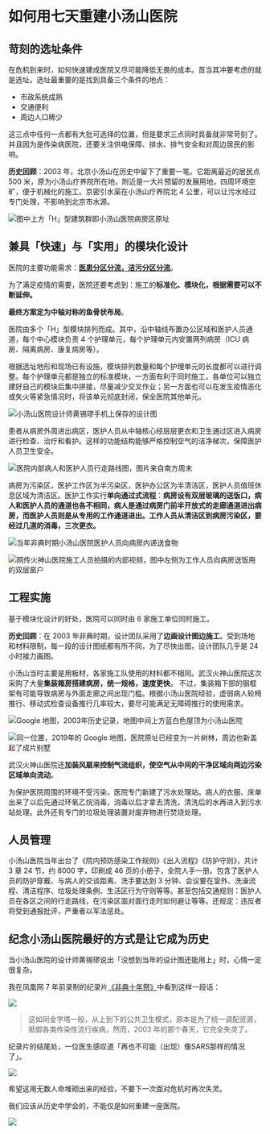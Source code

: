 # 如何用七天重建小汤山医院




## 苛刻的选址条件

在危机到来时，如何快速建成医院又尽可能降低无畏的成本。首当其冲要考虑的就是选址。选址最重要的是找到具备三个条件的地点：

- 市政系统成熟
- 交通便利
- 周边人口稀少

这三点中任何一点都有大批可选择的位置，但是要求三点同时具备就非常苛刻了。并且因为是传染病医院，还要关注供电保障、排水、排气安全和对周边居民的影响。

**历史回顾**：2003 年，北京小汤山在历史中留下了重要一笔。它距离最近的居民点 500 米，原为小汤山疗养院所在地，附近是一大片预留的发展用地，四周环境空旷，便于机械化的施工。京密引水渠在小汤山疗养院北 4 公里，可以让污水经过专门处理，不影响到北京市水源。

![图中上方「H」型建筑群即小汤山医院病房区原址](https://tva1.sinaimg.cn/large/006tNbRwly1gbltk2mw5vj30u00kjjuu.jpg)

## 兼具「快速」与「实用」的模块化设计

医院的主要功能需求：**[医患分区分流，洁污分区分流](https://mp.weixin.qq.com/s/1n-xp71p0D8odkuZhIvfTg)**。

为了满足疫情的需要，医院还要考虑到：施工的**标准化、模块化，根据需要可以不断延伸。**

**最终方案定为中轴对称的鱼骨状布局**。

医院由多个「H」型模块排列而成。其中，沿中轴线布置办公区域和医护人员通道，每个中心模块负责 4 个护理单元，每个护理单元内安置两列病房（ICU 病房、隔离病房、康复病房等）。

根据选址地形和现场已有设施，模块排列数量和每个护理单元的长度都可以进行调整。每个护理单元都是独立的标准模块，一方面有利于同时施工，各单位可以独立建好自己的模块后集中拼接，尽量减少交叉作业；另一方面也可以在发生疫情恶化或失火等紧急情况时，将该单元彻底封闭，保全医院其他单元。

![小汤山医院设计师黄锡璆手机上保存的设计图](https://tva1.sinaimg.cn/large/006tNbRwly1gbltl8a0frj30u00irtcg.jpg)

患者从病房外周进出病区，医护人员从中轴核心经层层更衣和卫生通过区进入病房进行检查、治疗和看护。这样的功能结构能够严格控制空气的洁净梯次，保障医护人员卫生安全。

![医院内部病人和医护人员行走路线图，图片来自南方周末](https://tva1.sinaimg.cn/large/006tNbRwly1gbltp000lbj30u00lmtdu.jpg)

病房为污染区，医护工作区为半污染区，医护办公区为半清洁区，医护人员值班休息区域为清洁区。医护工作实行**单向通过式流程**：**病房设有双层玻璃的送饭口，病人和医护人员的通道也各不相同，病人是通过病房门前半开放式的走廊通道进出病房，而医护人员则是从专用的工作通道进出。工作人员从清洁区到病房污染区，要经过几道的消毒，三次更衣。**

![当年非典时期小汤山医院医护人员向病房内递送食物](https://tva1.sinaimg.cn/large/006tNbRwly1gbltxuh4f2j30qm0i476i.jpg)

![网传火神山医院施工人员拍摄的内部视频，图中左侧为工作人员向病房送饭用的双层窗户](https://tva1.sinaimg.cn/large/006tNbRwly1gbltv6x3n5j30mg0qy14e.jpg)

## 工程实施

基于模块化设计的好处，医院可以同时由 6 家施工单位同时施工。

**历史回顾**：在 2003 年非典时期，设计团队采用了**边画设计图边施工**。受到场地和材料限制，每一段的设计图纸都有所不同，为了尽快出图，设计团队几乎是 24 小时接力画图。

小汤山当时主要是用板材，各家施工队使用的材料都不相同。武汉火神山医院这次采购了大量**集装箱房搭建病房，统一规格，速度更快**。
不过，集装箱下部的钢框架有可能导致病房与外面走廊之间出现门槛。根据小汤山医院经验，虚弱病人轮椅推行、移动式检查设备推行几率较大，要尽可能满足无障碍推行的使用需求。

![Google 地图，2003年历史记录，地图中间上方蓝白色屋顶为小汤山医院](https://tva1.sinaimg.cn/large/006tNbRwly1gblufb8qt8j312y0lsu0x.jpg)

![同一位置，2019年的 Google 地图，医院原址已经变为一片树林，周边也新盖起了成片别墅](https://tva1.sinaimg.cn/large/006tNbRwly1gblugzo3a1j31360m0x6p.jpg)

武汉火神山医院还**加装风扇来控制气流组织，使空气从中间的干净区域向两边污染区域单向流动**。

为保护医院周围的环境不受污染，医院专门新建了污水处理站。病人的衣服、床单出来了以后先通过环氧乙烷消毒，消毒以后才拿去清洗，清洗后的水再进入到污水站处理。此外还有专门的垃圾处理装置对废弃物进行焚烧处理。

## 人员管理

小汤山医院当年出台了《院内预防感染工作规则》《出入流程》《防护守则》，共计 3 章 24 节，约 8000 字，印刷成 46 页的小册子，全院人手一册。包含了医护人员的防护穿戴、与病人的交谈距离、洗手要达到 3 分钟、会议要在室外、洗澡流程、清洁程序、垃圾处理条例、生活区行为守则等等。甚至包括交通规则：医护人员在各区之间的行走路线，在污染区面对面行走时如何避让等等。还规定：违反者将受到通报批评，严重者以军法惩处。

## 纪念小汤山医院最好的方式是让它成为历史

当小汤山医院的设计师黄锡璆说出「没想到当年的设计图还能用上」时，心情一定很复杂。

我在凤凰网 7 年前录制的纪录片[《非典十年祭》](https://www.bilibili.com/video/av85333784?from=search&seid=18365816744222044158 "《非典十年祭》")中看到这样一段话：

![](https://tva1.sinaimg.cn/large/006tNbRwly1gblvg9vmdyj312c0k01kx.jpg)

> 这如同金字塔一般，从上到下的公共卫生模式，原本是为了统一调配资源，抵御各类传染性流行疾病，然而，2003 年的那个春天，它完全失灵了。

纪录片的结尾处，一位医生感叹道「再也不可能（出现）像SARS那样的情况了」。

![](https://tva1.sinaimg.cn/large/006tNbRwly1gblvluvuu2j30u00wujuh.jpg)

希望这用无数人命堆砌出来的经验，不要下一次面对危机时再次失灵。

我们应该从历史中学会的，不能仅是如何重建一座医院。

![](https://tva1.sinaimg.cn/large/006tNbRwly1gblvjvo33aj319o0u0du6.jpg)
